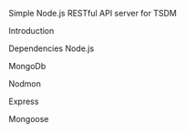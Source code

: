 Simple Node.js RESTful API server for TSDM

Introduction


Dependencies
Node.js

MongoDb

Nodmon

Express

Mongoose


